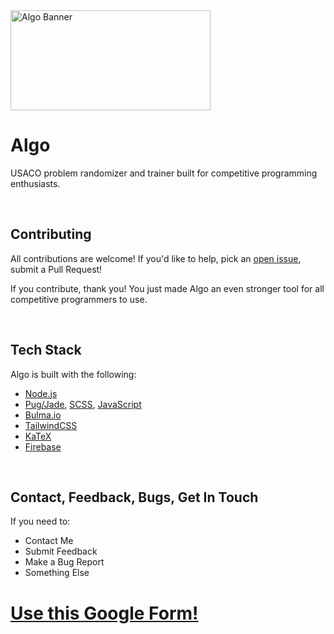 <img src="https://user-images.githubusercontent.com/116324098/229651437-13b999cc-4196-4305-b67d-c5cec8384c8f.png" alt="Algo Banner" height="160" width="320">

<h1>Algo</h1>
<p>USACO problem randomizer and trainer built for competitive programming enthusiasts.</p>
<br>
<h2>Contributing</h2>
<p>All contributions are welcome! If you'd like to help, pick an <a href="https://github.com/IMGROOT2/algo/issues"> open issue</a>, submit a Pull Request!</p>
<p>If you contribute, thank you! You just made Algo an even stronger tool for all competitive programmers to use.</p>
<br>
<h2>Tech Stack</h2>
<p>Algo is built with the following:</p>
<ul>
  <li><a href="https://nodejs.org">Node.js</a></li>
  <li><a href="https://pugjs.org">Pug/Jade</a>, <a href="https://scss-lang.com">SCSS</a>, <a href="https://www.javascript.com">JavaScript</a></li>
  <li><a href="https://bulma.io">Bulma.io</a></li>
  <li><a href="https://tailwindcss.com">TailwindCSS</a></li>
  <li><a href="https://katex.org">KaTeX</a></li>
  <li><a href="https://firebase.google.com">Firebase</a></li>
</ul>
<br>
<h2>Contact, Feedback, Bugs, Get In Touch</h2>
<p>If you need to:</p>
<ul>
  <li>Contact Me</li>
  <li>Submit Feedback</li>
  <li>Make a Bug Report</li>
  <li>Something Else</li>
</ul>
<h1><a href="https://forms.gle/2qo1exSSopAChjET6">Use this Google Form!</a></h1>
